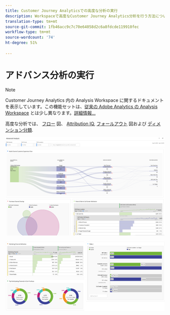```yaml
---
title: Customer Journey Analyticsでの高度な分析の実行
description: Workspaceで高度なCustomer Journey Analytics分析を行う方法について説明します。
translation-type: tm+mt
source-git-commit: 1fb46acc9c7c70e64058d2c6a8fdcde119910fec
workflow-type: tm+mt
source-wordcount: '74'
ht-degree: 51%

---
```



# アドバンス分析の実行

>[!NOTE]
>
>Customer Journey Analytics 内の Analysis Workspace に関するドキュメントを表示しています。この機能セットは、[従来の Adobe Analytics の Analysis Workspace](https://docs.adobe.com/content/help/ja-JP/analytics/analyze/analysis-workspace/home.html) とは少し異なります。[詳細情報...](/help/getting-started/cja-aa.md)

高度な分析では、 [フロー](/help/analysis-workspace/visualizations/c-flow/flow.md) 図、 [Attribution IQ](/help/analysis-workspace/attribution/overview.md), [フォールアウト](/help/analysis-workspace/visualizations/fallout/fallout-flow.md) 図および [ディメンション分類](/help/components/dimensions/t-breakdown-fa.md).

![Workspaceスクリーンショット1](assets/cja-adv-analysis1.png)

![Workspaceスクリーンショット2](assets/cja-adv-analysis2.png)
